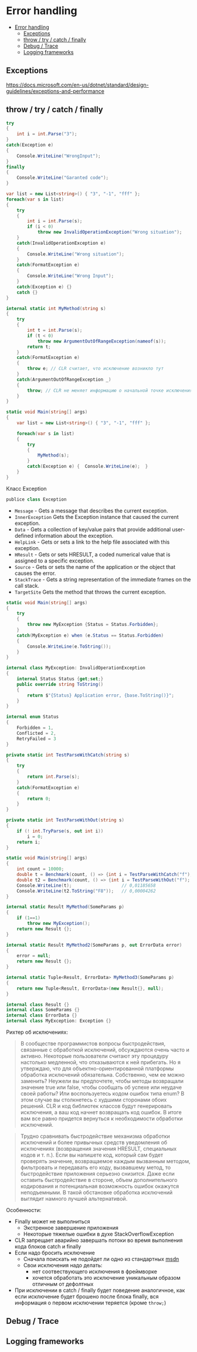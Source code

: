 # Error handling

<!-- TOC -->

- [Error handling](#error-handling)
  - [Exceptions](#exceptions)
  - [throw / try / catch / finally](#throw--try--catch--finally)
  - [Debug / Trace](#debug--trace)
  - [Logging frameworks](#logging-frameworks)

<!-- /TOC -->

<div style="page-break-after: always;"></div>

## Exceptions

https://docs.microsoft.com/en-us/dotnet/standard/design-guidelines/exceptions-and-performance

## throw / try / catch / finally

```cs
try
{
    int i = int.Parse("3");
}
catch(Exception e)
{
    Console.WriteLine("WrongInput");
}
finally
{
    Console.WriteLine("Garanted code");
}
```

<div style="page-break-after: always;"></div>

```cs
var list = new List<string>() { "3", "-1", "fff" };
foreach(var s in list)
{
    try
    {
        int i = int.Parse(s);
        if (i < 0)
            throw new InvalidOperationException("Wrong situation");
    }
    catch(InvalidOperationException e)
    {
        Console.WriteLine("Wrong situation");
    }
    catch(FormatException e)
    {
        Console.WriteLine("Wrong Input");
    }
    catch(Exception e) {}
    catch {}
}
```

<div style="page-break-after: always;"></div>

```cs
internal static int MyMethod(string s)
{
    try
    {
        int t = int.Parse(s);
        if (t < 0)
            throw new ArgumentOutOfRangeException(nameof(s));
        return t;
    }
    catch(FormatException e)
    {
        throw e; // CLR считает, что исключение возникло тут
    }
    catch(ArgumentOutOfRangeException _)
    {
        throw; // CLR не меняет информацию о начальной точке исключения.
    }
}

static void Main(string[] args)
{
    var list = new List<string>() { "3", "-1", "fff" };

    foreach(var s in list)
    {
        try
        {
            MyMethod(s);
        }
        catch(Exception e) {  Console.WriteLine(e);  }
    }
}
```

<div style="page-break-after: always;"></div>

Класс Exception

```cs
publice class Exception
```

- `Message` - Gets a message that describes the current exception.
- `InnerException` Gets the Exception instance that caused the current exception.
- `Data` - Gets a collection of key/value pairs that provide additional user-defined information about the exception.
- `HelpLink` - Gets or sets a link to the help file associated with this exception.
- `HResult` - Gets or sets HRESULT, a coded numerical value that is assigned to a specific exception.
- `Source` - Gets or sets the name of the application or the object that causes the error.
- `StackTrace` - Gets a string representation of the immediate frames on the call stack.
- `TargetSite` Gets the method that throws the current exception.

<div style="page-break-after: always;"></div>

```cs
static void Main(string[] args)
{
    try
    {
        throw new MyException {Status = Status.Forbidden};
    }
    catch(MyException e) when (e.Status == Status.Forbidden)
    {
        Console.WriteLine(e.ToString());
    }
}

internal class MyException: InvalidOperationException
{
    internal Status Status {get;set;}
    public override string ToString()
    {
        return $"{Status} Application error, {base.ToString()}";
    }
}

internal enum Status
{
    Forbidden = 1,
    Conflicted = 2,
    RetryFailed = 3
}
```

<div style="page-break-after: always;"></div>

```cs
private static int TestParseWithCatch(string s)
{
    try
    {
        return int.Parse(s);
    }
    catch(FormatException e)
    {
        return 0;
    }
}

private static int TestParseWithOut(string s)
{
    if (! int.TryParse(s, out int i))
        i = 0;
    return i;
}

static void Main(string[] args)
{
    int count = 10000;
    double t = Benchmark(count, () => {int i = TestParseWithCatch("f"); });
    double t2 = Benchmark(count, () => {int i = TestParseWithOut("f"); });
    Console.WriteLine(t);                   // 0,01185658
    Console.WriteLine(t2.ToString("F8"));   // 0,00004262
}
```

<div style="page-break-after: always;"></div>

```cs
internal static Result MyMethod(SomeParams p)
{
    if (1==1)
        throw new MyException();
    return new Result {};
}

internal static Result MyMethod2(SomeParams p, out ErrorData error)
{
    error = null;
    return new Result {};
}

internal static Tuple<Result, ErrorData> MyMethod3(SomeParams p)
{
    return new Tuple<Result, ErrorData>(new Result{}, null);
}

internal class Result {}
internal class SomeParams {}
internal class ErrorData {}
internal class MyException: Exception {}
```

<div style="page-break-after: always;"></div>

Рихтер об исключениях:

> В сообществе программистов вопросы быстродействия, связанные с обработкой исключений, обсуждаются очень часто и активно. Некоторые пользователи считают эту процедуру настолько медленной, что отказываются к ней прибегать. Но я утверждаю, что для объектно-ориентированной платформы обработка исключений обязательна. Собственно, чем ее можно заменить? Неужели вы предпочтете, чтобы методы возвращали значение true или false, чтобы сообщать об успехе или неудаче своей работы? Или воспользуетесь кодом ошибок типа enum? В этом случае вы столкнетесь с худшими сторонами обоих решений. CLR и код библиотек классов будут генерировать исключения, а ваш код начнет возвращать код ошибок. В итоге вам все равно придется вернуться к необходимости обработки исключений.

> Трудно сравнивать быстродействие механизма обработки исключений и более привычных средств уведомления об исключениях (возвращения значения HRESULT, специальных кодов и т. п.). Если вы напишете код, который сам будет проверять значение, возвращаемое каждым вызванным методом, фильтровать и передавать его коду, вызвавшему метод, то быстродействие приложения серьезно снизится. Даже если оставить быстродействие в стороне, объем дополнительного кодирования и потенциальная возможность ошибок окажутся неподъемными. В такой обстановке обработка исключений выглядит намного лучшей альтернативой.

<div style="page-break-after: always;"></div>

Особенности:

- Finally может не выполниться
  - Экстренное завершение приложения
  - Некоторые тяжелые ошибки в духе StackOverflowException
- CLR запрещает аварийно завершать потоки во время выполнения кода блоков catch и finally
- Если надо бросить исключение
  - Сначала поискать не подойдет ли одно из стандартных [msdn](https://msdn.microsoft.com/en-us/library/system.exception(v=vs.110).aspx#Standard)
  - Свои исключения надо делать:
    - нет соотвествующего исключения в фреймворке
    - хочется обработать это исключение уникальным образом отличным от дефолтных
- При исключении в catch / finally будет поведение аналогичное, как если исключение будет брошено после блока finally, вся информация о первом исключении теряется (кроме `throw;`)

<div style="page-break-after: always;"></div>

## Debug / Trace

<div style="page-break-after: always;"></div>

## Logging frameworks